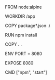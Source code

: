 FROM node:alpine

WORKDIR /app

COPY package*.json ./

RUN npm install

COPY . .

ENV PORT = 8080

EXPOSE 8080

CMD ["npm", "start"]